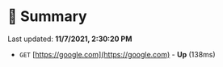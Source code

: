 # 📖 Summary
Last updated: **11/7/2021, 2:30:20 PM**

- `GET` [https://google.com](https://google.com) - **Up** (138ms)
